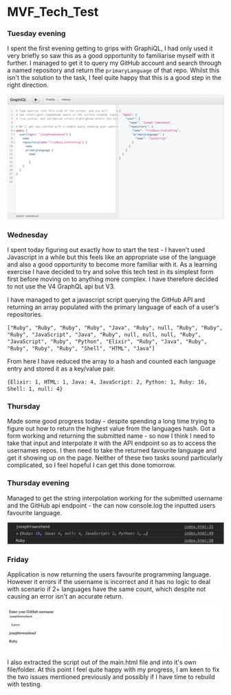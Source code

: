 # MVF_Tech_Test

### Tuesday evening

I spent the first evening getting to grips with GraphiQL, I had only used it very briefly so saw this as a good opportunity to familiarise myself with it further. I managed to get it to query my GitHub account and search through a named repository and return the `primaryLanguage` of that repo. Whilst this isn't the solution to the task, I feel quite happy that this is a good step in the right direction.

![screenshot of GraphiQL query](https://github.com/josephtownshend/MVF_Tech_Test/blob/master/images/Screenshot_1.jpg)

### Wednesday

I spent today figuring out exactly how to start the test - I haven't used Javascript in a while but this feels like an appropriate use of the language and also a good opportunity to become more familiar with it. As a learning exercise I have decided to try and solve this tech test in its simplest form first before moving on to anything more complex. I have therefore decided to not use the V4 GraphQL api but V3.

I have managed to get a javascript script querying the GitHub API and returning an array populated with the primary language of each of a user's repositories.

```
["Ruby", "Ruby", "Ruby", "Ruby", "Java", "Ruby", null, "Ruby", "Ruby", "Ruby", "JavaScript", "Java", "Ruby", null, null, null, "Ruby", "JavaScript", "Ruby", "Python", "Elixir", "Ruby", "Java", "Ruby", "Ruby", "Ruby", "Ruby", "Shell", "HTML", "Java"]
```

From here I have reduced the array to a hash and counted each language entry and stored it as a key/value pair.

```
{Elixir: 1, HTML: 1, Java: 4, JavaScript: 2, Python: 1, Ruby: 16, Shell: 1, null: 4}
```

### Thursday

Made some good progress today - despite spending a long time trying to figure out how to return the highest value from the languages hash. Got a form working and returning the submitted name - so now I think I need to take that input and interpolate it with the API endpoint so as to access the usernames repos. I then need to take the returned favourite language and get it showing up on the page. Neither of these two tasks sound particularly complicated, so I feel hopeful I can get this done tomorrow.

### Thursday evening

Managed to get the string interpolation working for the submitted username and the GitHub api endpoint - the can now console.log the inputted users favourite language.

![screenshot of console.log after username has been entered](https://github.com/josephtownshend/MVF_Tech_Test/blob/master/images/Screenshot_2.jpg)

### Friday

Application is now returning the users favourite programming language. However it errors if the username is incorrect and it has no logic to deal with scenario if 2+ languages have the same count, which despite not causing an error isn't an accurate return.

![screenshot of page after username has been submitted](https://github.com/josephtownshend/MVF_Tech_Test/blob/master/images/Screenshot_3.jpg)

I also extracted the script out of the main.html file and into it's own file/folder. At this point I feel quite happy with my progress, I am keen to fix the two issues mentioned previously and possibly if I have time to rebuild with testing.

